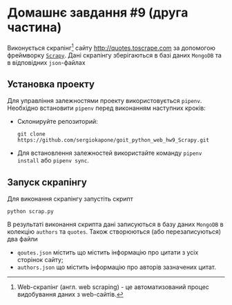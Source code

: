 # Домашнє завдання #9 (друга частина)

Виконується скрапінг[^1] сайту http://quotes.toscrape.com за допомогою фреймворку [`Scrapy`](https://scrapy.org/). Дані скрапінгу зберігаються в базі даних `MongoDB` та в відповідних `json`-файлах

[^1]: Web-скрапінг (англ. web scraping) - це автоматизований процес видобування даних з web-сайтів.

## Установка проекту

Для управління залежностями проекту використовується `pipenv`. Необхідно встановити `pipenv` перед виконанням наступних кроків:

- Склонируйте репозиторий:

  ```shell
  git clone https://github.com/sergiokapone/goit_python_web_hw9_Scrapy.git
  ```

- Для встановлення залежностей використайте команду `pipenv install` або `pipenv sync`.

## Запуск скрапінгу

Для виконання скрапінгу запустіть скрипт

```shell
python scrap.py
```

В результаті виконання скрипта дані записуються в базу даних `MongoDB` в колекцію `authors` та `quotes`. Також створюються (або перезаписуються) два файли

- `qoutes.json` містить що містить інформацію про цитати з усіх сторінок сайту;
- `authors.json` що містить інформацію про авторів зазначених цитат.

